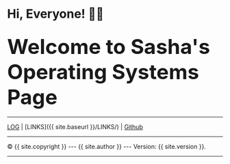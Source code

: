 # Hi, Everyone! 🤩🙌
<font size = "20">**Welcome to Sasha's Operating Systems Page**</font>
---
---


[LOG](https://cinvetsin.github.io/os222/TXT/mylog.txt) | [LINKS]({{ site.baseurl }}/LINKS/) | [Github](https://github.com/cinvetsin/os222/)
<hr>
&copy; {{ site.copyright }} --- {{ site.author }} --- Version: {{ site.version }}.
<hr>
